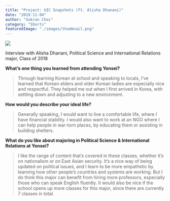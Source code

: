 ```yaml
---
title: "Project: UIC Snapshots (ft. Alisha Dhanani)"
date: "2019-11-04"
author: "Sukran Choi"
category: "Shorts"
featuredImage: "./images/thumbnail.png"
---
```


![](/images/thumbnail.png)

Interview with Alisha Dhanani, Political Science and International Relations major, Class of 2018

**What’s one thing you learned from attending Yonsei?**

> Through learning Korean at school and speaking to locals, I’ve learned that Korean elders and older Korean ladies are especially nice and respectful. They helped me out when I first arrived in Korea, with settling down and adjusting to a new environment.

**How would you describe your ideal life?**

> Generally speaking, I would want to live a comfortable life, where I have financial stability. I would also want to work at an NGO where I can help people in war-torn places, by educating them or assisting in building shelters. 

**What do you like about majoring in Political Science & International Relations at Yonsei?**

> I like the range of content that’s covered in these classes, whether it’s on nationalism or on East Asian security. It’s a nice way of being updated on political issues, and I learn to be more empathetic by learning how other people’s countries and systems are working. But I do think this major can benefit from hiring more professors, especially those who can speak English fluently. It would also be nice if the school opens up more classes for this major, since there are currently 7 classes in total.
